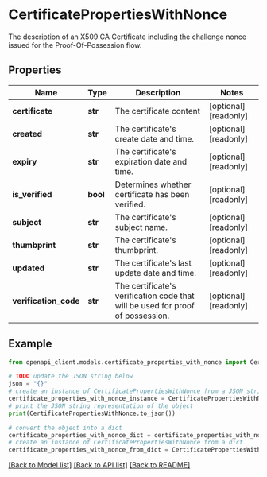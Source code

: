 # CertificatePropertiesWithNonce

The description of an X509 CA Certificate including the challenge nonce issued for the Proof-Of-Possession flow.

## Properties

Name | Type | Description | Notes
------------ | ------------- | ------------- | -------------
**certificate** | **str** | The certificate content | [optional] [readonly] 
**created** | **str** | The certificate&#39;s create date and time. | [optional] [readonly] 
**expiry** | **str** | The certificate&#39;s expiration date and time. | [optional] [readonly] 
**is_verified** | **bool** | Determines whether certificate has been verified. | [optional] [readonly] 
**subject** | **str** | The certificate&#39;s subject name. | [optional] [readonly] 
**thumbprint** | **str** | The certificate&#39;s thumbprint. | [optional] [readonly] 
**updated** | **str** | The certificate&#39;s last update date and time. | [optional] [readonly] 
**verification_code** | **str** | The certificate&#39;s verification code that will be used for proof of possession. | [optional] [readonly] 

## Example

```python
from openapi_client.models.certificate_properties_with_nonce import CertificatePropertiesWithNonce

# TODO update the JSON string below
json = "{}"
# create an instance of CertificatePropertiesWithNonce from a JSON string
certificate_properties_with_nonce_instance = CertificatePropertiesWithNonce.from_json(json)
# print the JSON string representation of the object
print(CertificatePropertiesWithNonce.to_json())

# convert the object into a dict
certificate_properties_with_nonce_dict = certificate_properties_with_nonce_instance.to_dict()
# create an instance of CertificatePropertiesWithNonce from a dict
certificate_properties_with_nonce_from_dict = CertificatePropertiesWithNonce.from_dict(certificate_properties_with_nonce_dict)
```
[[Back to Model list]](../README.md#documentation-for-models) [[Back to API list]](../README.md#documentation-for-api-endpoints) [[Back to README]](../README.md)


